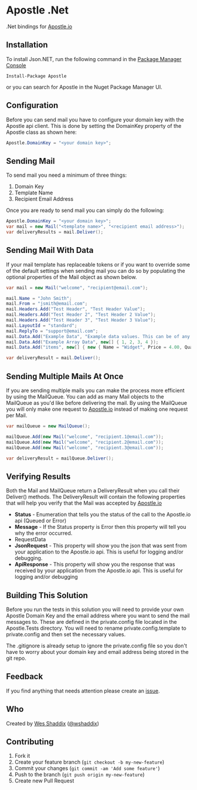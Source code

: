 Apostle .Net
===========

.Net bindings for [Apostle.io](http://apostle.io/ "Apostle.io")

## Installation
To install Json.NET, run the following command in the [Package Manager Console](http://docs.nuget.org/docs/start-here/using-the-package-manager-console)
```
Install-Package Apostle
```
or you can search for Apostle in the Nuget Package Manager UI.

## Configuration
Before you can send mail you have to configure your domain key with the Apostle api client. This is done by setting the DomainKey property of the Apostle class as shown here:
```csharp
Apostle.DomainKey = "<your domain key>";
```

## Sending Mail
To send mail you need a minimum of three things:

1. Domain Key
1. Template Name
1. Recipient Email Address

Once you are ready to send mail you can simply do the following:
```csharp
Apostle.DomainKey = "<your domain key>";
var mail = new Mail("<template name>", "<recipient email address>");
var deliveryResults = mail.Deliver();
```

## Sending Mail With Data
If your mail template has replaceable tokens or if you want to override some of the default settings when sending mail you can do so by populating the optional properties of the Mail object as shown below.
```csharp
var mail = new Mail("welcome", "recipient@email.com");

mail.Name = "John Smith";
mail.From = "jsmith@email.com";
mail.Headers.Add("Test Header", "Test Header Value");
mail.Headers.Add("Test Header 2", "Test Header 2 Value");
mail.Headers.Add("Test Header 3", "Test Header 3 Value");
mail.LayoutId = "standard";
mail.ReplyTo = "support@email.com";
mail.Data.Add("Example Data", "Example data values. This can be of any type");
mail.Data.Add("Example Array Data", new[] { 1, 2, 3, 4 });
mail.Data.Add("items", new[] { new { Name = "Widget", Price = 4.00, Quantity = 2 }, new { Name = "Widget 2", Price = 5.00, Quantity = 1 }, new { Name = "Widget 3", Price = 33.00, Quantity = 13 } });

var deliveryResult = mail.Deliver();
```


## Sending Multiple Mails At Once
If you are sending multiple mails you can make the process more efficient by using the MailQueue. You can add as many Mail objects to the MailQueue as you'd like before delivering the mail. By using the MailQueue you will only make one request to [Apostle.io](http://apostle.io/ "Apostle.io") instead of making one request per Mail.
```csharp
var mailQueue = new MailQueue();

mailQueue.Add(new Mail("welcome", "recipient.1@email.com"));
mailQueue.Add(new Mail("welcome", "recipient.2@email.com"));
mailQueue.Add(new Mail("welcome", "recipient.3@email.com"));

var deliveryResult = mailQueue.Deliver();
```

## Verifying Results
Both the Mail and MailQueue return a DeliveryResult when you call their Deliver() methods. The DeliveryResult will contain the following properties that will help you verify that the Mail was accepted by  [Apostle.io](http://apostle.io/ "Apostle.io")

- **Status** - Enumeration that tells you the status of the call to the Apostle.io api (Queued or Error)
- **Message** - If the Status property is Error then this property will tell you why the error occurred.
- RequestData
- **JsonRequest** - This property will show you the json that was sent from your application to the Apostle.io api. This is useful for logging and/or debugging.
- **ApiResponse** - This property will show you the response that was received by your application from the Apostle.io api. This is useful for logging and/or debugging


## Building This Solution
Before you run the tests in this solution you will need to provide your own Apostle Domain Key and the email address where you want to send the mail messages to. These are defined in the private.config file located in the Apostle.Tests directory. You will need to rename private.config.template to private.config and then set the necessary values. 

The .gitignore is already setup to ignore the private.config file so you don't have to worry about your domain key and email address being stored in the git repo.

## Feedback
If you find anything that needs attention please create an [issue](https://github.com/apostle/apostle.net/issues).

## Who
Created by [Wes Shaddix](http://github.com/wshaddix) ([@wshaddix](http://twitter.com/wshaddix))

## Contributing

1. Fork it
2. Create your feature branch (`git checkout -b my-new-feature`)
3. Commit your changes (`git commit -am 'Add some feature'`)
4. Push to the branch (`git push origin my-new-feature`)
5. Create new Pull Request
